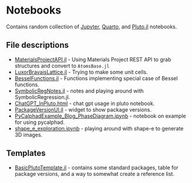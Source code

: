 # Notebooks

Contains random collection of [Jupyter](https://jupyter.org/), [Quarto](https://quarto.org/), and [Pluto.jl](https://plutojl.org/) notebooks.

## File descriptions
- [MaterialsProjectAPI.jl](MaterialsProjectAPI.jl) - Using Materials Project REST API to grab structures and convert to `AtomsBase.jl`
- [LuxorBravaisLattice.jl](LuxorBravaisLattice.jl) - Trying to make some unit cells.
- [BesselFunctions.jl](BesselFunctions.jl) - Functions implementing special case of Bessel functions.
- [SymbolicRegNotes.jl](SymbolicRegNotes.jl) - notes and playing around with SymbolicRegression.jl.
- [ChatGPT_InPluto.html](ChatGPT_InPluto.html) - chat gpt usage in pluto notebook.
- [PackageVersionUI.jl](PackageVersionUI.jl) - widget to show package versions.
- [PyCalphadExample_Blog_PhaseDiagram.ipynb](PyCalphadExample_Blog_PhaseDiagram.ipynb) - notebook on example for using pycalphad.
- [shape_e_exploration.ipynb](shape_e_exploration.ipynb) - playing around with shape-e to generate 3D images.


## Templates
- [BasicPlutoTemplate.jl](BasicPlutoTemplate.jl) - contains some standard packages, table for package versions, and a way to somewhat create a reference list.
